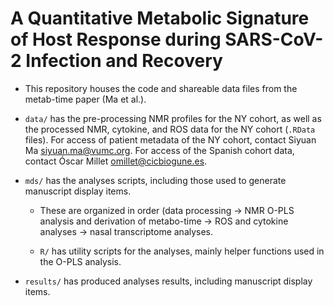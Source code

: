 # A Quantitative Metabolic Signature of Host Response during SARS-CoV-2 Infection and Recovery

* This repository houses the code and shareable data files from the metab-time paper (Ma et al.).

* `data/` has the pre-processing NMR profiles for the NY cohort, as well as the processed NMR, cytokine, 
  and ROS data for the NY cohort (`.RData` files). For access of patient metadata of the NY cohort, 
  contact Siyuan Ma <siyuan.ma@vumc.org>. For access of the Spanish cohort data, contact
  Óscar Millet <omillet@cicbiogune.es>.

* `mds/` has the analyses scripts, including those used to generate manuscript display items. 

    * These are organized in order (data processing -> NMR O-PLS analysis and derivation of metabo-time 
      -> ROS and cytokine analyses -> nasal transcriptome analyses.

    * `R/` has utility scripts for the analyses, mainly helper functions used in the O-PLS analysis.

* `results/` has produced analyses results, including manuscript display items.
